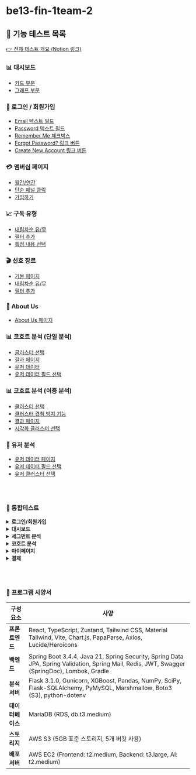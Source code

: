 # be13-fin-1team-2 

## 🧪 기능 테스트 목록

[👉 전체 테스트 개요 (Notion 링크)](https://www.notion.so/playdatacademy/203d943bcac280a9bdbec7fae4e084c7?v=203d943bcac280d58340000c6bb4e98c)

### 📊 대시보드
- [카드 부분](https://www.notion.so/203d943bcac280809111c85608e51b60?pvs=21)
- [그래프 부분](https://www.notion.so/203d943bcac280d0a52ac6049656a699?pvs=21)

### 🔐 로그인 / 회원가입
- [Email 텍스트 필드](https://www.notion.so/Email-203d943bcac280b891d5d3c6613a58a4?pvs=21)
- [Password 텍스트 필드](https://www.notion.so/Password-203d943bcac28087a565d57898038375?pvs=21)
- [Remember Me 체크박스](https://www.notion.so/Remember-Me-203d943bcac280fa9bf9dfd56dc8a506?pvs=21)
- [Forgot Password? 링크 버튼](https://www.notion.so/Forgot-Password-203d943bcac2803f8eafccc2a08f5253?pvs=21)
- [Create New Account 링크 버튼](https://www.notion.so/Create-New-Account-203d943bcac28045964bd181239daed6?pvs=21)

### 💳 멤버십 페이지
- [월간/연간](https://www.notion.so/203d943bcac28096be49dda7ffbb048a?pvs=21)
- [단순 패널 클릭](https://www.notion.so/203d943bcac28093bedfe032fb168657?pvs=21)
- [가입하기](https://www.notion.so/203d943bcac28098b199f1f7ddaed2b5?pvs=21)

### 📈 구독 유형
- [내림차순 유/무](https://www.notion.so/203d943bcac280c19de0d38860e8ef7d?pvs=21)
- [필터 추가](https://www.notion.so/203d943bcac280eb9e5fe5c32e64d214?pvs=21)
- [특정 내용 선택](https://www.notion.so/203d943bcac280b48fd1fd1d5516042f?pvs=21)

### 🎬 선호 장르
- [기본 페이지](https://www.notion.so/203d943bcac280e49141c35016a4fd81?pvs=21)
- [내림차순 유/무](https://www.notion.so/203d943bcac280ff9b6ce8e339b2c765?pvs=21)
- [필터 추가](https://www.notion.so/203d943bcac280269dc5f9565476d853?pvs=21)

### 👥 About Us
- [About Us 페이지](https://www.notion.so/about-us-203d943bcac2804d90a9d9e663b2f685?pvs=21)

### 📊 코호트 분석 (단일 분석)
- [클러스터 선택](https://www.notion.so/203d943bcac280dd9baedc9009ab3f78?pvs=21)
- [결과 페이지](https://www.notion.so/203d943bcac280e4a409d88fbb55f0c5?pvs=21)
- [유저 데이터](https://www.notion.so/203d943bcac28040a2bcc18bbd2600f6?pvs=21)
- [유저 데이터 필드 선택](https://www.notion.so/203d943bcac280c6a33ec2a1d8f3f3fc?pvs=21)

### 📊 코호트 분석 (이중 분석)
- [클러스터 선택](https://www.notion.so/203d943bcac2800eadcbfe58b68cc65b?pvs=21)
- [클러스터 겹침 방지 기능](https://www.notion.so/203d943bcac280658d01d024a06fef29?pvs=21)
- [결과 페이지](https://www.notion.so/203d943bcac2809a9abacc308c1e0f06?pvs=21)
- [시각화 클러스터 선택](https://www.notion.so/203d943bcac28025825cef092fbd4acc?pvs=21)

### 👤 유저 분석
- [유저 데이터 페이지](https://www.notion.so/203d943bcac280e5a2cef542dfc67180?pvs=21)
- [유저 데이터 필드 선택](https://www.notion.so/203d943bcac28094ad03df6b1456d69b?pvs=21)
- [유저 클러스터 선택](https://www.notion.so/203d943bcac280dbaff1d2bf23404ee5?pvs=21)

<br /><br />
### 📌 통합테스트

<details>
<summary><strong>로그인/회원가입</strong></summary>

<br />

- ![회원가입](https://github.com/user-attachments/assets/03a31f1b-19be-48ba-bb6c-b6aa3bcc59c4)
- ![회원가입 OTP 재발송](https://github.com/user-attachments/assets/71ab77b8-130c-4da4-a2f2-316b3551f589)
- ![비밀번호 변경](https://github.com/user-attachments/assets/bd66f343-8da7-4820-b8df-fe4674ba02a0)

</details>

<details>
<summary><strong>대시보드</strong></summary><br />

/////여기

</details>


<details>
<summary><strong>세그먼트 분석</strong></summary><br />

/////여기

</details>

<details>
<summary><strong>코호트 분석</strong></summary><br />

/////여기

</details>

<details>
<summary><strong>마이페이지</strong></summary><br />

/////여기

</details>

<details>
<summary><strong>결제</strong></summary><br />

/////여기

</details>

<br /><br />

### 📌 프로그램 사양서

| **구성 요소**      | **사양**                                                                 |
|--------------------|--------------------------------------------------------------------------|
| **프론트엔드** | React, TypeScript, Zustand, Tailwind CSS, Material Tailwind, Vite, Chart.js, PapaParse, Axios, Lucide/Heroicons       |
| **백엔드**  | Spring Boot 3.4.4, Java 21, Spring Security, Spring Data JPA, Spring Validation, Spring Mail, Redis, JWT, Swagger (SpringDoc), Lombok, Gradle |
| **분석 서버**       | Flask 3.1.0, Gunicorn, XGBoost, Pandas, NumPy, SciPy, Flask-SQLAlchemy, PyMySQL, Marshmallow, Boto3 (S3), python-dotenv         |
| **데이터베이스**            | MariaDB (RDS, db.t3.medium)                                 |
| **스토리지**             | AWS S3 (5GB 표준 스토리지, 5개 버킷 사용)     |
| **배포 서버**             | AWS EC2 (Frontend: t2.medium, Backend: t3.large, AI: t2.medium)     |
